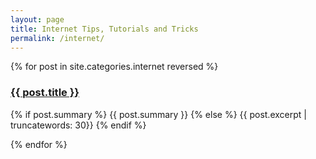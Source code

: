 ```yaml
---
layout: page
title: Internet Tips, Tutorials and Tricks
permalink: /internet/
---
```

   <div class="posts">
	{% for post in site.categories.internet reversed %}
	<div class="post">
     <a href="{{ post.url | prepend: site.baseurl }}" class="post-link"><h3 class="h2 post-title">{{ post.title }}</h3></a>
	  <p class="post-summary">
          {% if post.summary %}
            {{ post.summary }}
          {% else %}
            {{ post.excerpt  | truncatewords: 30}}
          {% endif %}
        </p>
		</div>
    {% endfor %}
  </div>